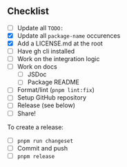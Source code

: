 ## Checklist

- [ ] Update all `TODO:`
- [x] Update all `package-name` occurences
- [x] Add a LICENSE.md at the root
- [ ] Have gh cli installed
- [ ] Work on the integration logic
- [ ] Work on docs
  - [ ] JSDoc
  - [ ] Package README
- [ ] Format/lint (`pnpm lint:fix`)
- [ ] Setup GitHub repository
- [ ] Release (see below)
- [ ] Share!

To create a release:
- [ ] `pnpm run changeset`
- [ ] Commit and push
- [ ] `pnpm release`

